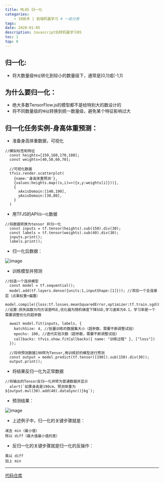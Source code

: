 ```yaml
---
title: ML05 归一化
categories:
    - 10技术 | 前端机器学习 # 一级分类
tags:
date: 2020-01-05
description: Javascript玩转机器学习05
toc: 1
top: 0
---
```

## 归一化:
- 将大数量级`特征`转化到较小的数量级下，通常是[0,1]或[-1,1]

## 为什么要归一化：
- 绝大多数TensorFlow.js的模型都不是给特别大的数设计的
- 将不同数量级的`特征`转换到统一数量级，避免某个特征影响过大

## 归一化任务实例-身高体重预测：
- 准备身高体重数据，可视化


```
//模拟标签和特征
  const heights=[150,160,170,180];
  const weights=[40,50,60,70];

  //可视化数据
  tfvis.render.scatterplot(
    {name:'身高体重预测'},
    {values:heights.map((x,i)=>({x,y:weights[i]}))},
    {
      xAxisDomain:[140,190],
      yAxisDomain:[30,80],
    }
  )
```


- 用TFJS的API`归一化`数据


```
//将数据转换为tensor 并归一化
  const inputs = tf.tensor(heights).sub(150).div(30);
  const labels = tf.tensor(weights).sub(40).div(30);
  inputs.print();
  labels.print();
```

- 归一化后数据：

![image](/images/ai/28.png)


- 训练模型并预测


```
//创造一个连续模型
  const model = tf.sequential();
  model.add(tf.layers.dense({units:1,inputShape:[1]})); //添加一个全连接层（点乘权重+偏置）
  model.compile({loss:tf.losses.meanSquaredError,optimizer:tf.train.sgd(0.1)});  //设置:损失函数为均方误差MSE,优化器为随机梯度下降SGD,学习速率为0.1，学习率是一个需要调整优化的超参数

  await model.fit(inputs, labels, {
    batchSize: 4, //批量训练的数据集大小（超参数，需要不断调整试验）
    epochs: 100, //迭代实验次数（超参数，需要不断调整试验）
    callbacks: tfvis.show.fitCallbacks({ name: "训练过程" }, ["loss"])
  });

  //将待预测数据190转为Tensor,用训练好的模型进行预测
  const output = model.predict(tf.tensor([190]).sub(150).div(30)); 
  output.print();
```


- 将结果反归一化为正常数据


```
//将输出的Tensor反归一化并转为普通数据并显示
  alert(`如果身高是190cm，预测体重为${output.mul(30).add(40).dataSync()}kg`); 
```

- 预测结果：

![image](/images/ai/29.png)

- 上述例子中，归一化的关键步骤就是：
```
减去 min（最小值）
除以 diff（最大值最小值的差）
```

- 反归一化的关键步骤就是归一化的反操作：
```
乘以 diff
加上 min
```



---
[代码仓库](https://github.com/scarsu/js-ml.git)
